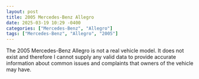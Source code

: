 ```yaml
---
layout: post
title: 2005 Mercedes-Benz Allegro
date: 2025-03-19 10:29 -0400
categories: ["Mercedes-Benz", "Allegro"]
tags: ["Mercedes-Benz", "Allegro", "2005"]
---
```

The 2005 Mercedes-Benz Allegro is not a real vehicle model. It does not exist and therefore I cannot supply any valid data to provide accurate information about common issues and complaints that owners of the vehicle may have.

